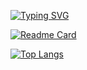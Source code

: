 [![Typing SVG](https://readme-typing-svg.demolab.com?font=Fira+Code&weight=800&size=50&duration=9000&pause=1000&color=D96353&vCenter=true&width=800&height=70&lines=BRAIN+IN+DEVELOPMENT)](https://git.io/typing-svg)

[![Readme Card](https://github-readme-stats.vercel.app/api/pin/?username=Rezonanzze&repo=Cosette-Discord-Bot)](https://github.com/Rezonanzze/Cosette-Discord-Bot)

[![Top Langs](https://github-readme-stats.vercel.app/api/top-langs/?username=Rezonanzze)](https://github.com/anuraghazra/github-readme-stats)

